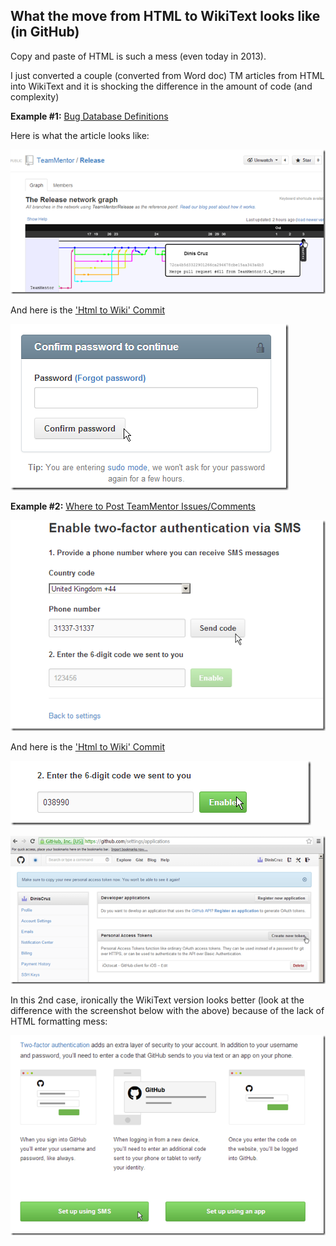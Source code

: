 ## What the move from HTML to WikiText looks like (in GitHub)

Copy and paste of HTML is such a mess (even today in 2013).

I just converted a couple (converted from Word doc) TM articles from HTML into WikiText and it is shocking the difference in the amount of code (and complexity)

**Example #1:** [Bug Database Definitions](https://tm-tm4tm.azurewebsites.net/article/c649e853-99bb-45e0-8892-466ad7f4d641)

Here is what the article looks like:

![](images/image_thumb1.png)

And here is the ['Html to Wiki' Commit](https://github.com/TMContent/Lib_TM4TM/commit/ac0feb8f96b21151787a0c1f6fdf5de0806f9af4)

![](images/image_thumb_25255B1_25255D1.png)

**Example #2:** [Where to Post TeamMentor Issues/Comments](https://tm-tm4tm.azurewebsites.net/article/5e8f7cf1-85b2-43f4-9d15-3a560fe775ec)

![](images/image_thumb_25255B3_25255D1.png)

And here is the ['Html to Wiki' Commit](https://github.com/TMContent/Lib_TM4TM/commit/2d76a4135986a97caaa4ae97645c1c5b51d031aa)

![](images/image_thumb_25255B4_25255D1.png)

![](images/image_thumb_25255B7_25255D1.png)

In this 2nd case, ironically the WikiText version looks better (look at the difference with the screenshot below with the above) because of the lack of HTML formatting mess:

![](images/image_thumb_25255B2_25255D1.png)
